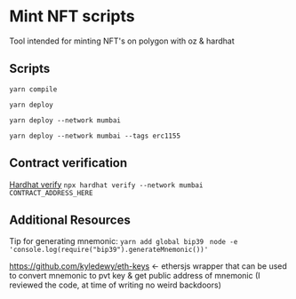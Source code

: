 # Mint NFT scripts

Tool intended for minting NFT's on polygon with oz & hardhat

## Scripts

`yarn compile`

`yarn deploy`

`yarn deploy --network mumbai`

`yarn deploy --network mumbai --tags erc1155`

## Contract verification

[Hardhat verify](https://hardhat.org/plugins/nomiclabs-hardhat-etherscan.html)
`npx hardhat verify --network mumbai CONTRACT_ADDRESS_HERE`

## Additional Resources

Tip for generating mnemonic:
`yarn add global bip39`
` node -e 'console.log(require("bip39").generateMnemonic())'`

https://github.com/kyledewy/eth-keys <- ethersjs wrapper that can be used to convert mnemonic to pvt key & get public address of mnemonic (I reviewed the code, at time of writing no weird backdoors)
